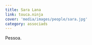 ```yaml
---
title: Sara Lana
link: touca.ninja
cover: 'media/images/people/sara.jpg'
category: associads
---
```

Pessoa.
